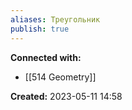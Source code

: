 ```yaml
---
aliases: Треугольник
publish: true
---
```

















**Connected with:**
- [[514 Geometry]]



**Created:** 2023-05-11 14:58
